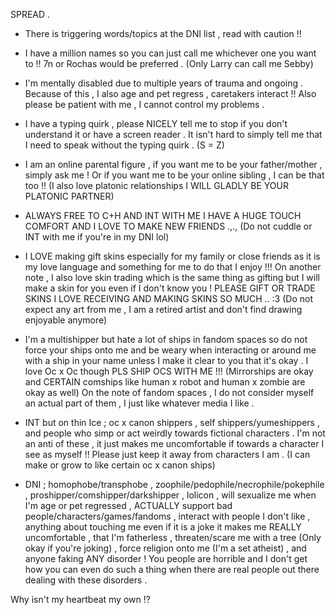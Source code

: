 SPREAD .

- There is triggering words/topics at the DNI list , read with caution !!

- I have a million names so you can just call me whichever one you want to !! 7n or Rochas would be preferred . (Only Larry can call me Sebby)

- I'm mentally disabled due to multiple years of trauma and ongoing . Because of this , I also age and pet regress , caretakers interact !! Also please be patient with me , I cannot control my problems . 

- I have a typing quirk , please NICELY tell me to stop if you don't understand it or have a screen reader . It isn't hard to simply tell me that I need to speak without the typing quirk . (S = Z)

- I am an online parental figure , if you want me to be your father/mother , simply ask me ! Or if you want me to be your online sibling , I can be that too !! (I also love platonic relationships I WILL GLADLY BE YOUR PLATONIC PARTNER)

- ALWAYS FREE TO C+H AND INT WITH ME I HAVE A HUGE TOUCH COMFORT AND I LOVE TO MAKE NEW FRIENDS .,., (Do not cuddle or INT with me if you're in my DNI lol)

- I LOVE making gift skins especially for my family or close friends as it is my love language and something for me to do that I enjoy !!! On another note , I also love skin trading which is the same thing as gifting but I will make a skin for you even if I don't know you ! PLEASE GIFT OR TRADE SKINS I LOVE RECEIVING AND MAKING SKINS SO MUCH .. :3 (Do not expect any art from me , I am a retired artist and don't find drawing enjoyable anymore)

- I'm a multishipper but hate a lot of ships in fandom spaces so do not force your ships onto me and be weary when interacting or around me with a ship in your name unless I make it clear to you that it's okay . I love Oc x Oc though PLS SHIP OCS WITH ME !!! (Mirrorships are okay and CERTAIN comships like human x robot and human x zombie are okay as well) On the note of fandom spaces , I do not consider myself an actual part of them , I just like whatever media I like .

- INT but on thin Ice ; oc x canon shippers , self shippers/yumeshippers , and people who simp or act weirdly towards fictional characters . I'm not an anti of these , it just makes me uncomfortable if towards a character I see as myself !! Please just keep it away from characters I am . (I can make or grow to like certain oc x canon ships)

- DNI ; homophobe/transphobe , zoophile/pedophile/necrophile/pokephile , proshipper/comshipper/darkshipper , lolicon , will sexualize me when I'm age or pet regressed , ACTUALLY support bad people/characters/games/fandoms , interact with people I don't like , anything about touching me even if it is a joke it makes me REALLY uncomfortable , that I'm fatherless , threaten/scare me with a tree (Only okay if you're joking) , force religion onto me (I'm a set atheist) , and anyone faking ANY disorder ! You people are horrible and I don't get how you can even do such a thing when there are real people out there dealing with these disorders .

Why isn't my heartbeat my own !?
